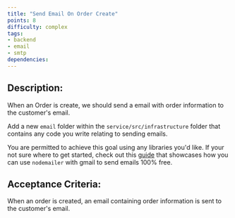 ```yaml
---
title: "Send Email On Order Create"
points: 8
difficulty: complex
tags: 
- backend
- email
- smtp
dependencies:
---
```


## Description:

When an Order is create, we should send a email with order information to the customer's email.

Add a new `email` folder within the `service/src/infrastructure` folder that contains any code you write relating to sending emails.

You are permitted to achieve this goal using any libraries you'd like. If your not sure where to get started, check out this [guide](https://miracleio.me/snippets/use-gmail-with-nodemailer) that showcases how you can use `nodemailer` with gmail to send emails 100% free.

## Acceptance Criteria:

When an order is created, an email containing order information is sent to the customer's email.